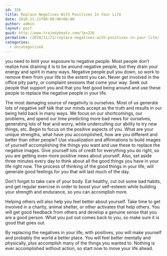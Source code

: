```yaml
---
id: 326
title: Replace Negatives With Positives In Your Life
date: 2010-11-21T00:00:00+00:00
author: admin
layout: post
guid: http://www.trajedybeatz.com/?p=326
permalink: /2010/11/21/replace-negatives-with-positives-in-your-life/
categories:
  - Uncategorized
---
```

you need to limit your exposure to negative people. Most people don’t realize how draining it is to be around negative people, but they drain your energy and spirit in many ways. Negative people pull you down, so work to remove them from your life to the extent you can. Never get involved in the office pity party, or complaint sessions that come your way. Seek out people that support you and that you feel good being around and use these people to replace the negative people in your life. 

The most damaging source of negativity is ourselves. Most of us generate lots of negative self talk that our minds accept as the truth and results in our being held back in many ways. We focus on our shortcomings, our problems, and spend our time predicting more bad news for ourselves, generating lots of fear and worry, while undercutting our ability to try new things, etc. Begin to focus on the positive aspects of you. What are your unique strengths, what have you accomplished, how are you different and better than other people? Use visualization and affirmations to build images of yourself accomplishing the things you want and use these to replace the negative images. Give yourself lots of credit for everything you do right, so you are getting even more positive news about yourself. Also, set aside three minutes every day to think about all the good things you have in your life right now. The process of thinking of the good things in your life, will generate good feelings for you that will last much of the day. 

Don’t forget to take care of your body. Eat healthy, cut out some bad habits, and get regular exercise in order to boost your self-esteem while building your strength and endurance, so you can accomplish more. 

Helping others will also help you feel better about yourself. Take time to get involved in a charity, animal shelter, or other activates that help others. You will get good feedback from others and develop a genuine sense that you are a good person. What you put out comes back to you, so make sure it is good that goes out. 

By replacing the negatives in your life, with positives, you will make yourself and probably the world a better place. You will feel better mentally and physically, plus accomplish many of the things you wanted to. Nothing is ever accomplished without action, so start now to move your life ahead.
